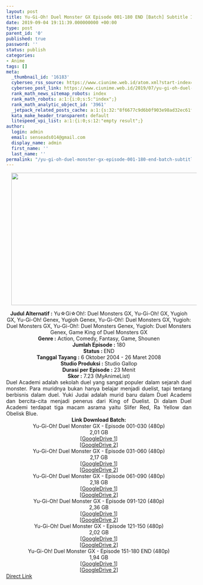 ```yaml
---
layout: post
title: Yu-Gi-Oh! Duel Monster GX Episode 001-180 END [Batch] Subtitle Indonesia
date: 2019-09-04 19:11:39.000000000 +00:00
type: post
parent_id: '0'
published: true
password: ''
status: publish
categories:
- Anime
tags: []
meta:
  _thumbnail_id: '16183'
  cyberseo_rss_source: https://www.ciunime.web.id/atom.xml?start-index=3601&max-results=150
  cyberseo_post_link: https://www.ciunime.web.id/2019/07/yu-gi-oh-duel-monster-gx-episode-001.html
  rank_math_news_sitemap_robots: index
  rank_math_robots: a:1:{i:0;s:5:"index";}
  rank_math_analytic_object_id: '3961'
  _jetpack_related_posts_cache: a:1:{s:32:"8f6677c9d6b0f903e98ad32ec61f8deb";a:2:{s:7:"expires";i:1662875169;s:7:"payload";a:0:{}}}
  kata_make_header_transparent: default
  litespeed_vpi_list: a:1:{i:0;s:12:"empty result";}
author:
  login: admin
  email: senseads014@gmail.com
  display_name: admin
  first_name: ''
  last_name: ''
permalink: "/yu-gi-oh-duel-monster-gx-episode-001-180-end-batch-subtitle-indonesia/"
---
```

<div class="separator" style="clear: both; text-align: center;"><a href="https://1.bp.blogspot.com/-GL-GwUnslxk/XTiGnL1ykUI/AAAAAAAAcmY/c1T7d8oF6SQftD3guiFOZe547eB8AM4ggCLcBGAs/s1600/Yu-Gi-Oh%2521%2BDuel%2BMonster%2BGX.jpg" imageanchor="1" style="margin-left: 1em; margin-right: 1em;"><img border="0" data-original-height="720" data-original-width="1280" height="360" src="{{ site.baseurl }}/assets/2019/09/Yu-Gi-Oh%2521%2BDuel%2BMonster%2BGX.jpg" width="640" /></a></div>
<p>
<div style="text-align: center;"><b>Judul</b><b><b> Alternatif </b>:</b> Yu☆Gi☆Oh!: Duel Monsters GX, Yu-Gi-Oh! GX, Yugioh GX, Yu-Gi-Oh! Genex, Yugioh Genex, Yu-Gi-Oh!: Duel Monsters GX, Yugioh: Duel Monsters GX, Yu-Gi-Oh!: Duel Monsters Genex, Yugioh: Duel Monsters Genex, Game King of Duel Monsters GX</div>
<div style="text-align: center;"><b><b>Genre :</b></b> Action, Comedy, Fantasy, Game, Shounen</div>
<div style="text-align: center;"><b>Jumlah Episode :</b> 180<br /><b>Status :&nbsp;</b>END<br /><b>Tanggal Tayang :</b> 6 Oktober 2004 - 26 Maret 2008<br /><b>Studio Produksi :</b> Studio Gallop<br /><b>Durasi per Episode :</b> 23 Menit</div>
<div style="text-align: center;"><b>Skor :</b> 7.23 (MyAnimeList)</div>
<div style="text-align: center;"></div>
<div style="text-align: justify;"><span class="isi">Duel Academi adalah sekolah duel yang sangat populer dalam sejarah duel monster. Para muridnya bukan hanya belajar menjadi duelist, tapi tentang berbisnis dalam duel. Yuki Judai adalah murid baru dalam Duel Academi dan bercita-cita menjadi penerus dari King of Duelist. Di dalam Duel Academi terdapat tiga macam asrama yaitu Slifer Red, Ra Yellow dan Obelisk Blue.</span></div>
<div style="text-align: justify;"></div>
<div style="text-align: justify;"></div>
<div style="text-align: center;"><b>Link Download Batch:</b></div>
<div style="text-align: center;">Yu-Gi-Oh! Duel Monster GX - Episode 001-030 (480p)</div>
<div style="text-align: center;">2,01 GB</div>
<div style="text-align: center;">[<a href="https://drive.google.com/file/d/19IHhrY_PqhC9blFKwk2WsNqGHujY1R6t/view" target="_blank" rel="noopener">GoogleDrive 1</a>]<br />[<a href="https://drive.google.com/file/d/12Ew9xxtJLGwsy8NwBaQrVlp5s4u5JOUh/view" target="_blank" rel="noopener">GoogleDrive 2</a>]
<div style="text-align: center;">Yu-Gi-Oh! Duel Monster GX - Episode 031-060 (480p)</div>
<div style="text-align: center;">2,17 GB</div>
<div style="text-align: center;">[<a href="https://drive.google.com/file/d/1WDhvBGm_3ScALXub2QZukV9eFqcsW_8-/view" target="_blank" rel="noopener">GoogleDrive 1</a>]<br />[<a href="https://drive.google.com/file/d/1W147zW7yggjyeAvX4kH5E4gwbXTweYww/view" target="_blank" rel="noopener">GoogleDrive 2</a>]
<div style="text-align: center;">Yu-Gi-Oh! Duel Monster GX - Episode 061-090 (480p)</div>
<div style="text-align: center;">2,18 GB</div>
<div style="text-align: center;">[<a href="https://drive.google.com/file/d/1iird3TSpNokMATEbxv4Sze2imgbI0pID/view" target="_blank" rel="noopener">GoogleDrive 1</a>]<br />[<a href="https://drive.google.com/file/d/1acnjMxQZO5kx-5I-SuobmEXhYgLr7jBC/view" target="_blank" rel="noopener">GoogleDrive 2</a>]
<div style="text-align: center;">Yu-Gi-Oh! Duel Monster GX - Episode 091-120 (480p)</div>
<div style="text-align: center;">2,36 GB</div>
<div style="text-align: center;">[<a href="https://drive.google.com/file/d/1Mh-m5msDqMN5KV75HNuWyUXA01lleoWZ/view" target="_blank" rel="noopener">GoogleDrive 1</a>]<br />[<a href="https://drive.google.com/file/d/1Ot2sHnMO6zpL2pizwovvKbaWcshVx9-N/view" target="_blank" rel="noopener">GoogleDrive 2</a>]
<div style="text-align: center;">Yu-Gi-Oh! Duel Monster GX - Episode 121-150 (480p)</div>
<div style="text-align: center;">2,02 GB</div>
<div style="text-align: center;">[<a href="https://drive.google.com/file/d/1vLqBNPil6HRPZ-uX0QrEe631fW9b6XPU/view" target="_blank" rel="noopener">GoogleDrive 1</a>]<br />[<a href="https://drive.google.com/file/d/1O817L6x_PFt0z9ZOmV_JHbxs3p6HZ_Ak/view" target="_blank" rel="noopener">GoogleDrive 2</a>]
<div style="text-align: center;">Yu-Gi-Oh! Duel Monster GX - Episode 151-180 END (480p)</div>
<div style="text-align: center;">1,94 GB</div>
<div style="text-align: center;">[<a href="https://drive.google.com/file/d/1H2rvaiX3rU757k_C2HXaJHFgD0eg4SGt/view" target="_blank" rel="noopener">GoogleDrive 1</a>]<br />[<a href="https://drive.google.com/file/d/14bWpDXoE9uBGjRIPRSRAgXbrccJRXhaR/view" target="_blank" rel="noopener">GoogleDrive 2</a>]</div>
</div>
</div>
</div>
</div>
</div>
<link rel="stylesheet" href="https://cdnjs.cloudflare.com/ajax/libs/font-awesome/4.7.0/css/font-awesome.min.css" />
<div class="divbtn"> <a href="https://handymansurrender.com/fihup8buzv?key=94550f7ce39444073321dde3b8782f97" class="btn"><i class="fa fa-download"></i> Direct Link</a> </div>
